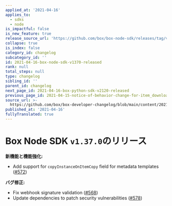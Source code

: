 ```yaml
---
applied_at: '2021-04-16'
applies_to:
  - sdks
  - node
is_impactful: false
is_new_feature: true
release_source_url: 'https://github.com/box/box-node-sdk/releases/tag/v1.37.0'
collapse: true
is_index: false
category_id: changelog
subcategory_id: ''
id: 2021-04-16-box-node-sdk-v1370-released
rank: null
total_steps: null
type: changelog
sibling_id: ''
parent_id: changelog
next_page_id: 2021-04-16-box-python-sdk-v2120-released
previous_page_id: 2021-04-15-notice-of-behavior-change-for-item_download-events
source_url: >-
  https://github.com/box/box-developer-changelog/blob/main/content/2021/04-16-box-node-sdk-v1370-released.md
published_at: '2021-04-16'
fullyTranslated: true
---
```

# Box Node SDK `v1.37.0`のリリース

**新機能と機能強化:**

* Add support for `copyInstanceOnItemCopy` field for metadata templates ([#572][1])

**バグ修正:**

* Fix webhook signature validation ([#568][2])
* Update dependencies to patch security vulnerabilities ([#578][3])

[1]: https://github.com/box/box-node-sdk/pull/572

[2]: https://github.com/box/box-node-sdk/pull/568

[3]: https://github.com/box/box-node-sdk/pull/578
